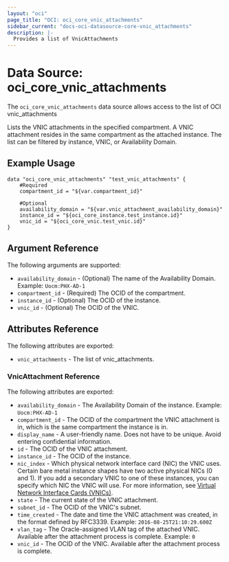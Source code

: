 ```yaml
---
layout: "oci"
page_title: "OCI: oci_core_vnic_attachments"
sidebar_current: "docs-oci-datasource-core-vnic_attachments"
description: |-
  Provides a list of VnicAttachments
---
```


# Data Source: oci_core_vnic_attachments
The `oci_core_vnic_attachments` data source allows access to the list of OCI vnic_attachments

Lists the VNIC attachments in the specified compartment. A VNIC attachment
resides in the same compartment as the attached instance. The list can be
filtered by instance, VNIC, or Availability Domain.


## Example Usage

```hcl
data "oci_core_vnic_attachments" "test_vnic_attachments" {
	#Required
	compartment_id = "${var.compartment_id}"

	#Optional
	availability_domain = "${var.vnic_attachment_availability_domain}"
	instance_id = "${oci_core_instance.test_instance.id}"
	vnic_id = "${oci_core_vnic.test_vnic.id}"
}
```

## Argument Reference

The following arguments are supported:

* `availability_domain` - (Optional) The name of the Availability Domain.  Example: `Uocm:PHX-AD-1` 
* `compartment_id` - (Required) The OCID of the compartment.
* `instance_id` - (Optional) The OCID of the instance.
* `vnic_id` - (Optional) The OCID of the VNIC.


## Attributes Reference

The following attributes are exported:

* `vnic_attachments` - The list of vnic_attachments.

### VnicAttachment Reference

The following attributes are exported:

* `availability_domain` - The Availability Domain of the instance.  Example: `Uocm:PHX-AD-1` 
* `compartment_id` - The OCID of the compartment the VNIC attachment is in, which is the same compartment the instance is in. 
* `display_name` - A user-friendly name. Does not have to be unique. Avoid entering confidential information. 
* `id` - The OCID of the VNIC attachment.
* `instance_id` - The OCID of the instance.
* `nic_index` - Which physical network interface card (NIC) the VNIC uses. Certain bare metal instance shapes have two active physical NICs (0 and 1). If you add a secondary VNIC to one of these instances, you can specify which NIC the VNIC will use. For more information, see [Virtual Network Interface Cards (VNICs)](https://docs.us-phoenix-1.oraclecloud.com/Content/Network/Tasks/managingVNICs.htm). 
* `state` - The current state of the VNIC attachment.
* `subnet_id` - The OCID of the VNIC's subnet.
* `time_created` - The date and time the VNIC attachment was created, in the format defined by RFC3339.  Example: `2016-08-25T21:10:29.600Z` 
* `vlan_tag` - The Oracle-assigned VLAN tag of the attached VNIC. Available after the attachment process is complete.  Example: `0` 
* `vnic_id` - The OCID of the VNIC. Available after the attachment process is complete.

